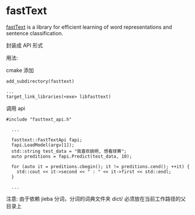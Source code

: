 # fastText

[fastText](https://fasttext.cc/) is a library for efficient learning of word representations and sentence classification.

封装成 API 形式

用法:

cmake 添加
```
add_subdirectory(fasttext)

...
target_link_libraries(<exe> libfasttext)
```

调用 api
```
#include "fasttext_api.h"

  ...

  fasttext::FastTextApi fapi;
  fapi.LoadModel(argv[1]);
  std::string test_data = "我喜欢姚明, 想看球赛";
  auto preditions = fapi.Predict(test_data, 10);

  for (auto it = preditions.cbegin(); it != preditions.cend(); ++it) {
    std::cout << it->second << " : " << it->first << std::endl;
  }

  ...

```

注意: 由于依赖 jieba 分词，分词的词典文件夹 dict/ 必须放在当前工作路径的父目录上
